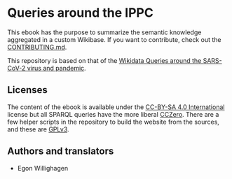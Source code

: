 # Queries around the IPPC

This ebook has the purpose to summarize the semantic knowledge aggregated
in a custom Wikibase. If you want to contribute,
check out the [CONTRIBUTING.md](CONTRIBUTING.md). 

This repository is based on that of the [Wikidata Queries around the SARS-CoV-2 virus and pandemic](https://egonw.github.io/SARS-CoV-2-Queries/).

## Licenses

The content of the ebook is available under the [CC-BY-SA 4.0 International](CCBYSA.md) license but all SPARQL queries
have the more liberal [CCZero](CC0.md). There are a few helper scripts in the repository to
build the website from the sources, and these are [GPLv3](https://www.gnu.org/licenses/gpl-3.0.en.html).

## Authors and translators

* Egon Willighagen

